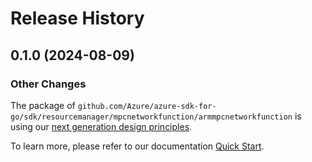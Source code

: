 # Release History

## 0.1.0 (2024-08-09)
### Other Changes

The package of `github.com/Azure/azure-sdk-for-go/sdk/resourcemanager/mpcnetworkfunction/armmpcnetworkfunction` is using our [next generation design principles](https://azure.github.io/azure-sdk/general_introduction.html).

To learn more, please refer to our documentation [Quick Start](https://aka.ms/azsdk/go/mgmt).